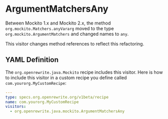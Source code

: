 # ArgumentMatchersAny

Between Mockito 1.x and Mockito 2.x, the method `org.mockito.Matchers.anyVararg` moved   to the type `org.mockito.ArgumentMatchers` and changed names to `any`. 

This visitor changes method references to reflect this refactoring.

## YAML Definition

The `org.openrewrite.java.Mockito` recipe includes this visitor. Here is how to include this visitor in a custom recipe you define called `com.yourorg.MyCustomRecipe`:

```yaml
---
type: specs.org.openrewrite.org/v1beta/recipe
name: com.yourorg.MyCustomRecipe 
visitors:
  - org.openrewrite.java.mockito.ArgumentMatchersAny
```

